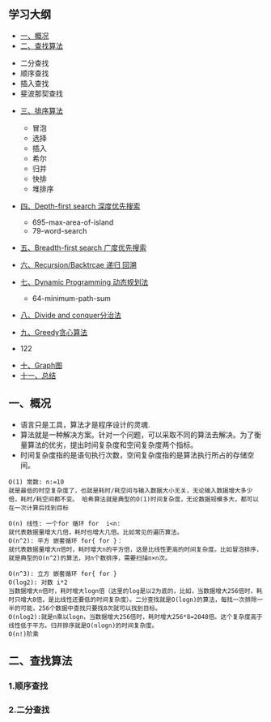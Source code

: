 ## 学习大纲
* [一、概况](#1)
* [二、查找算法](#2)
 -  二分查找
 -  顺序查找
 -  插入查找
 -  斐波那契查找
* [三、排序算法](#3)
   - 冒泡
   - 选择
   - 插入
   - 希尔
   - 归并
   - 快排
   - 堆排序
 
* [四、Depth-first search 深度优先搜索](#4)
   - 695-max-area-of-island
   - 79-word-search
* [五、Breadth-first search 广度优先搜索](#5)
* [六、Recursion/Backtrcae 递归 回溯](#6)
* [七、Dynamic Programming 动态规划法](#7)
   - 64-minimum-path-sum
* [八、Divide and conquer分治法](#8)
* [九、Greedy贪心算法](#9)
 - 122

* [十、Graph图](#10)
* [十一、总结](#11)
## <span id="1">一、概况</span>
 * 语言只是工具，算法才是程序设计的灵魂.
 * 算法就是一种解决方案。针对一个问题，可以采取不同的算法去解决。为了衡量算法的优劣，提出时间复杂度和空间复杂度两个指标。
 * 时间复杂度指的是语句执行次数，空间复杂度指的是算法执行所占的存储空间。
 
~~~ 
O(1) 常数: n:=10 
就是最低的时空复杂度了，也就是耗时/耗空间与输入数据大小无关，无论输入数据增大多少倍，耗时/耗空间都不变。 哈希算法就是典型的O(1)时间复杂度，无论数据规模多大，都可以在一次计算后找到目标

O(n) 线性: 一个for 循环 for  i<n:
就代表数据量增大几倍，耗时也增大几倍。比如常见的遍历算法。
O(n^2): 平方 嵌套循环 for{ for }：
就代表数据量增大n倍时，耗时增大n的平方倍，这是比线性更高的时间复杂度。比如冒泡排序，就是典型的O(n^2)的算法，对n个数排序，需要扫描n×n次。

O(n^3): 立方 嵌套循环 for{ for }
O(log2): 对数 i*2
当数据增大n倍时，耗时增大logn倍（这里的log是以2为底的，比如，当数据增大256倍时，耗时只增大8倍，是比线性还要低的时间复杂度）。二分查找就是O(logn)的算法，每找一次排除一半的可能，256个数据中查找只要找8次就可以找到目标。
O(nlog2):就是n乘以logn，当数据增大256倍时，耗时增大256*8=2048倍。这个复杂度高于线性低于平方。归并排序就是O(nlogn)的时间复杂度。 
O(n!)阶乘
~~~

## <span id="2">二、查找算法</span>
### 1.顺序查找

### 2.二分查找
